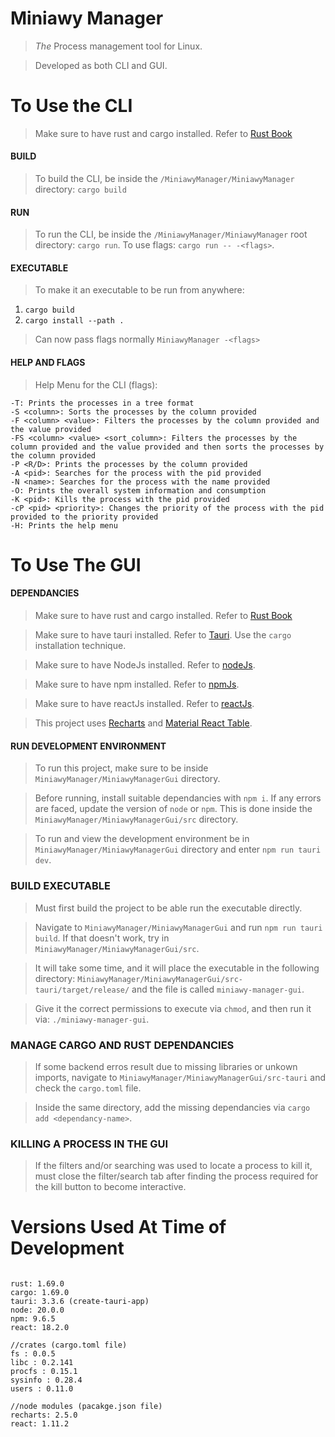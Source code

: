 # Miniawy Manager

> _The_ Process management tool for Linux.

> Developed as both CLI and GUI.

# To Use the CLI

> Make sure to have rust and cargo installed.
> Refer to [Rust Book](https://doc.rust-lang.org/book/ch01-01-installation.html)

#### BUILD

> To build the CLI, be inside the `/MiniawyManager/MiniawyManager` directory: `cargo build`

#### RUN

> To run the CLI, be inside the `/MiniawyManager/MiniawyManager` root directory: `cargo run`. To use flags: `cargo run -- -<flags>`.

#### EXECUTABLE

> To make it an executable to be run from anywhere:

1. `cargo build`
2. `cargo install --path .`

> Can now pass flags normally `MiniawyManager -<flags>`

#### HELP AND FLAGS

> Help Menu for the CLI (flags):

```
-T: Prints the processes in a tree format
-S <column>: Sorts the processes by the column provided
-F <column> <value>: Filters the processes by the column provided and the value provided
-FS <column> <value> <sort_column>: Filters the processes by the column provided and the value provided and then sorts the processes by the column provided
-P <R/D>: Prints the processes by the column provided
-A <pid>: Searches for the process with the pid provided
-N <name>: Searches for the process with the name provided
-O: Prints the overall system information and consumption
-K <pid>: Kills the process with the pid provided
-cP <pid> <priority>: Changes the priority of the process with the pid provided to the priority provided
-H: Prints the help menu
```

# To Use The GUI

#### DEPENDANCIES

> Make sure to have rust and cargo installed.
> Refer to [Rust Book](https://doc.rust-lang.org/book/ch01-01-installation.html)

> Make sure to have tauri installed. Refer to [Tauri](https://tauri.app/).
> Use the `cargo` installation technique.

> Make sure to have NodeJs installed. Refer to [nodeJs](https://nodejs.org/en).

> Make sure to have npm installed. Refer to [npmJs](https://www.npmjs.com/).

> Make sure to have reactJs installed. Refer to [reactJs](https://react.dev/).

> This project uses [Recharts](https://recharts.org/en-US/) and [Material React Table](https://www.material-react-table.com).

#### RUN DEVELOPMENT ENVIRONMENT

> To run this project, make sure to be inside `MiniawyManager/MiniawyManagerGui` directory.

> Before running, install suitable dependancies with `npm i`. If any errors are faced, update the version of `node` or `npm`. This is done inside the `MiniawyManager/MiniawyManagerGui/src` directory.

> To run and view the development environment be in `MiniawyManager/MiniawyManagerGui` directory and enter `npm run tauri dev`.

### BUILD EXECUTABLE

> Must first build the project to be able run the executable directly.

> Navigate to `MiniawyManager/MiniawyManagerGui` and run `npm run tauri build`. If that doesn't work, try in `MiniawyManager/MiniawyManagerGui/src`.

> It will take some time, and it will place the executable in the following directory: `MiniawyManager/MiniawyManagerGui/src-tauri/target/release/` and the file is called `miniawy-manager-gui`.

> Give it the correct permissions to execute via `chmod`, and then run it via: `./miniawy-manager-gui`.

### MANAGE CARGO AND RUST DEPENDANCIES

> If some backend erros result due to missing libraries or unkown imports, navigate to `MiniawyManager/MiniawyManagerGui/src-tauri` and check the `cargo.toml` file.

> Inside the same directory, add the missing dependancies via `cargo add <dependancy-name>`.

### KILLING A PROCESS IN THE GUI

> If the filters and/or searching was used to locate a process to kill it, must close the filter/search tab after finding the process required for the kill button to become interactive. 

# Versions Used At Time of Development

```

rust: 1.69.0
cargo: 1.69.0
tauri: 3.3.6 (create-tauri-app)
node: 20.0.0
npm: 9.6.5
react: 18.2.0

//crates (cargo.toml file)
fs : 0.0.5
libc : 0.2.141
procfs : 0.15.1
sysinfo : 0.28.4
users : 0.11.0

//node modules (pacakge.json file)
recharts: 2.5.0
react: 1.11.2

```
